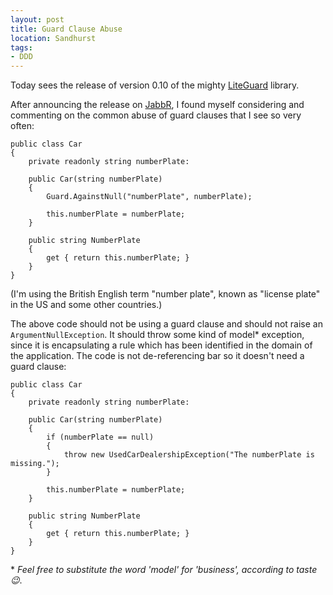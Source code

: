 ```yaml
---
layout: post
title: Guard Clause Abuse
location: Sandhurst
tags:
- DDD
---
```


Today sees the release of version 0.10 of the mighty [LiteGuard](https://www.nuget.org/packages?q=liteguard) library.

After announcing the release on [JabbR](https://jabbr.net/#/rooms/general-chat), I found myself considering and commenting on the common abuse of guard clauses that I see so very often:

<!--excerpt-->

    public class Car
    {
        private readonly string numberPlate:

        public Car(string numberPlate)
        {
            Guard.AgainstNull("numberPlate", numberPlate);
            
            this.numberPlate = numberPlate;
        }
        
        public string NumberPlate
        {
            get { return this.numberPlate; }
        }
    }

(I'm using the British English term "number plate", known as "license plate" in the US and some other countries.)

The above code should not be using a guard clause and should not raise an `ArgumentNullException`. It should throw some kind of model* exception, since it is encapsulating a rule which has been identified in the domain of the application. The code is not de-referencing bar so it doesn't need a guard clause:

    public class Car
    {
        private readonly string numberPlate:

        public Car(string numberPlate)
        {
            if (numberPlate == null)
            {
                throw new UsedCarDealershipException("The numberPlate is missing.");
            }
            
            this.numberPlate = numberPlate;
        }
        
        public string NumberPlate
        {
            get { return this.numberPlate; }
        }
    }

\* *Feel free to substitute the word 'model' for 'business', according to taste :wink:*.
